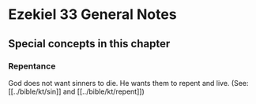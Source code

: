 # Ezekiel 33 General Notes
## Special concepts in this chapter

### Repentance

God does not want sinners to die. He wants them to repent and live. (See: [[../bible/kt/sin]] and [[../bible/kt/repent]])